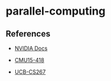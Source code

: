 # parallel-computing

## References

-   [NVIDIA Docs](https://docs.nvidia.com/cuda/index.html)

-  [CMU15-418](https://gfxcourses.stanford.edu/cs149/fall21)

- [UCB-CS267](https://sites.google.com/lbl.gov/cs267-spr2022?pli=1)

	 

	

